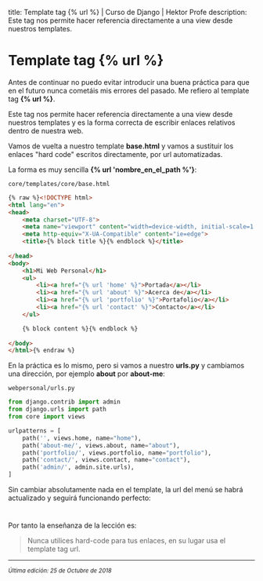 title: Template tag &#123;% url %&#125; | Curso de Django | Hektor Profe
description: Este tag nos permite hacer referencia directamente a una view desde nuestros templates.

# Template tag &#123;% url %&#125;

Antes de continuar no puedo evitar introducir una buena práctica para que en el futuro nunca cometáis mis errores del pasado. Me refiero al template tag **&#123;% url %&#125;**. 

Este tag nos permite hacer referencia directamente a una view desde nuestros templates y es la forma correcta de escribir enlaces relativos dentro de nuestra web.

Vamos de vuelta a nuestro template **base.html** y vamos a sustituir los enlaces "hard code" escritos directamente, por url automatizadas. 

La forma es muy sencilla **&#123;% url 'nombre_en_el_path %'&#125;**:

`core/templates/core/base.html`
```html
{% raw %}<!DOCTYPE html>
<html lang="en">
<head>
    <meta charset="UTF-8">
    <meta name="viewport" content="width=device-width, initial-scale=1.0">
    <meta http-equiv="X-UA-Compatible" content="ie=edge">
    <title>{% block title %}{% endblock %}</title>
    
</head>
<body>
    <h1>Mi Web Personal</h1>
    <ul>
        <li><a href="{% url 'home' %}">Portada</a></li>
        <li><a href="{% url 'about' %}">Acerca de</a></li>
        <li><a href="{% url 'portfolio' %}">Portafolio</a></li>
        <li><a href="{% url 'contact' %}">Contacto</a></li>
    </ul>

    {% block content %}{% endblock %}
    
</body>
</html>{% endraw %}
``` 

En la práctica es lo mismo, pero si vamos a nuestro **urls.py** y cambiamos una dirección, por ejemplo **about** por **about-me**:

`webpersonal/urls.py`
```python
from django.contrib import admin
from django.urls import path
from core import views

urlpatterns = [
    path('', views.home, name="home"),
    path('about-me/', views.about, name="about"),
    path('portfolio/', views.portfolio, name="portfolio"),
    path('contact/', views.contact, name="contact"),
    path('admin/', admin.site.urls),
]
```

Sin cambiar absolutamente nada en el template, la url del menú se habrá actualizado y seguirá funcionando perfecto:

<div style="text-align:center;margin-top:25px"><img class="lazy" data-src="{{cdn}}/django/23.png"/></div>

Por tanto la enseñanza de la lección es:

> Nunca utilices hard-code para tus enlaces, en su lugar usa el template tag url.

___
<small class="edited"><i>Última edición: 25 de Octubre de 2018</i></small>